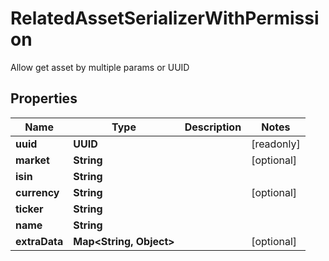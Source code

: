 

# RelatedAssetSerializerWithPermission

Allow get asset by multiple params or UUID

## Properties

Name | Type | Description | Notes
------------ | ------------- | ------------- | -------------
**uuid** | **UUID** |  |  [readonly]
**market** | **String** |  |  [optional]
**isin** | **String** |  | 
**currency** | **String** |  |  [optional]
**ticker** | **String** |  | 
**name** | **String** |  | 
**extraData** | **Map&lt;String, Object&gt;** |  |  [optional]



